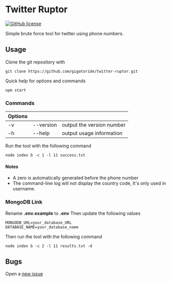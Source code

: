# Twitter Ruptor

[![GitHub license](https://img.shields.io/github/license/gigatoride/twitter-ruptor.svg)](https://github.com/gigatoride/twitter-ruptor/blob/master/LICENSE)

Simple brute force tool for twitter using phone numbers.

## Usage

Clone the git repository with
```
git clone https://github.com/gigatoride/twitter-ruptor.git
```
Quick help for options and commands
```
npm start
```

### Commands

Options|||
----|----|----
-v|--version|output the version number
-h|--help|output usage information

Run the tool with the following command

```
node index b -c 1 -l 11 success.txt
```

#### Notes

* A zero is automatically generated before the phone number
* The command-line log will not display the country code, It's only used in username.

### MongoDB Link

Rename **.env.example** to **.env**
Then update the following values

```
MONGODB_URL=your_database_URL
DATABASE_NAME=your_database_name
```

Then run the tool with the following command

```
node index b -c 2 -l 11 results.txt -d
```

## Bugs
Open a [new issue](https://github.com/gigatoride/twitter-ruptor/issues/new)
